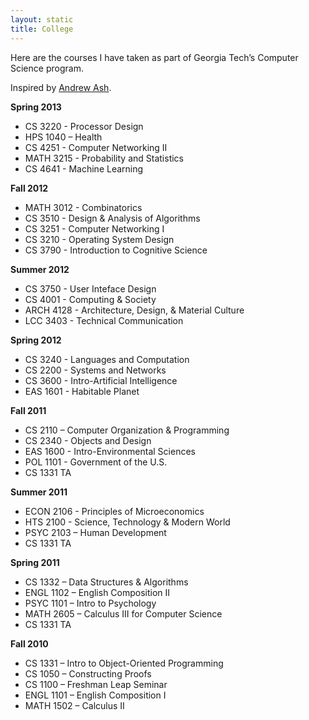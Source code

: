 ```yaml
---
layout: static
title: College
---
```


Here are the courses I have taken as part of Georgia Tech’s Computer Science program.

Inspired by [Andrew Ash](http://www.andrewash.com/courses/).

**Spring 2013**
- CS 3220 - Processor Design
- HPS 1040 – Health
- CS 4251 - Computer Networking II
- MATH 3215 - Probability and Statistics
- CS 4641 - Machine Learning

**Fall 2012**
- MATH 3012 - Combinatorics
- CS 3510 - Design & Analysis of Algorithms
- CS 3251 - Computer Networking I
- CS 3210 - Operating System Design
- CS 3790 - Introduction to Cognitive Science

**Summer 2012**
- CS 3750 - User Inteface Design
- CS 4001 - Computing & Society
- ARCH 4128 - Architecture, Design, & Material Culture
- LCC 3403 - Technical Communication

**Spring 2012**
- CS 3240 - Languages and Computation
- CS 2200 - Systems and Networks
- CS 3600 - Intro-Artificial Intelligence
- EAS 1601 - Habitable Planet

**Fall 2011**
- CS 2110 – Computer Organization & Programming
- CS 2340 - Objects and Design
- EAS 1600 - Intro-Environmental Sciences
- POL 1101 - Government of the U.S.
- CS 1331 TA

**Summer 2011**
- ECON 2106 - Principles of Microeconomics
- HTS 2100 - Science, Technology & Modern World
- PSYC 2103 – Human Development
- CS 1331 TA

**Spring 2011**
- CS 1332 – Data Structures & Algorithms
- ENGL 1102 – English Composition II
- PSYC 1101 – Intro to Psychology
- MATH 2605 – Calculus III for Computer Science
- CS 1331 TA

**Fall 2010**
- CS 1331 – Intro to Object-Oriented Programming
- CS 1050 – Constructing Proofs
- CS 1100 – Freshman Leap Seminar
- ENGL 1101 – English Composition I
- MATH 1502 – Calculus II